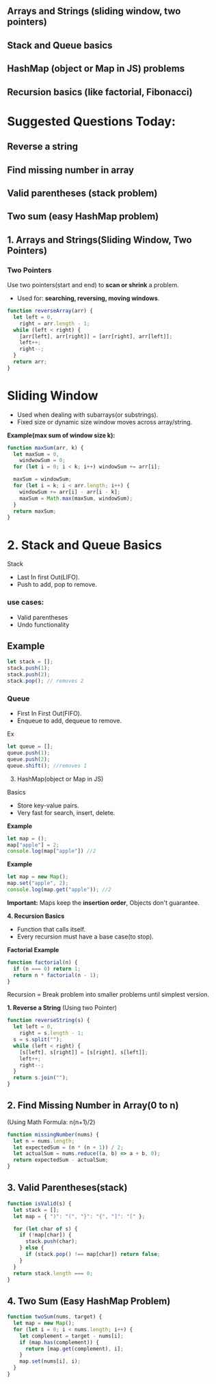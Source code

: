 ## Arrays and Strings (sliding window, two pointers)

## Stack and Queue basics

## HashMap (object or Map in JS) problems

## Recursion basics (like factorial, Fibonacci)

# Suggested Questions Today:

## Reverse a string

## Find missing number in array

## Valid parentheses (stack problem)

## Two sum (easy HashMap problem)

## 1. Arrays and Strings(Sliding Window, Two Pointers)

### Two Pointers

Use two pointers(start and end) to **scan or shrink** a problem.

- Used for: **searching, reversing, moving windows**.

```js
function reverseArray(arr) {
  let left = 0,
    right = arr.length - 1;
  while (left < right) {
    [arr[left], arr[right]] = [arr[right], arr[left]];
    left++;
    right--;
  }
  return arr;
}
```

# Sliding Window

- Used when dealing with subarrays(or substrings).
- Fixed size or dynamic size window moves across array/string.

**Example(max sum of window size k):**

```js
function maxSum(arr, k) {
  let maxSum = 0,
    windwowSum = 0;
  for (let i = 0; i < k; i++) windowSum += arr[i];

  maxSum = windowSum;
  for (let i = k; i < arr.length; i++) {
    windowSum += arr[i] - arr[i - k];
    maxSum = Math.max(maxSum, windowSum);
  }
  return maxSum;
}
```

# 2. Stack and Queue Basics

Stack

- Last In first Out(LIFO).
- Push to add, pop to remove.

### use cases:

- Valid parentheses
- Undo functionality

## **Example**

```javascript
let stack = [];
stack.push(1);
stack.push(2);
stack.pop(); // removes 2
```

### Queue

- First In First Out(FIFO).
- Enqueue to add, dequeue to remove.

Ex

```js
let queue = [];
queue.push(1);
queue.push(2);
queue.shift(); //removes 1
```

3. HashMap(object or Map in JS)

Basics

- Store key-value pairs.
- Very fast for search, insert, delete.

**Example**

```js
let map = ();
map["apple"] = 2;
console.log(map["apple"]) //2
```

**Example**

```js
let map = new Map();
map.set("apple", 2);
console.log(map.get("apple")); //2
```

**Important:** Maps keep the **insertion order**, Objects don't guarantee.

**4. Recursion Basics**

- Function that calls itself.
- Every recursion must have a base case(to stop).

**Factorial Example**

```js
function factorial(n) {
  if (n === 0) return 1;
  return n * factorial(n - 1);
}
```

Recursion = Break problem into smaller problems until simplest version.

**1. Reverse a String**
(Using two Pointer)

```js
function reverseString(s) {
  let left = 0,
    right = s.length - 1;
  s = s.split("");
  while (left < right) {
    [s[left], s[right]] = [s[right], s[left]];
    left++;
    right--;
  }
  return s.join("");
}
```

## 2. Find Missing Number in Array(0 to n)

(Using Math Formula: n(n+1)/2)

```js
function missingNumber(nums) {
  let n = nums.length;
  let expectedSum = (n * (n + 1)) / 2;
  let actualSum = nums.reduce((a, b) => a + b, 0);
  return expectedSum - actualSum;
}
```

## 3. Valid Parentheses(stack)

```js
function isValid(s) {
  let stack = [];
  let map = { ")": "(", "}": "{", "]": "[" };

  for (let char of s) {
    if (!map[char]) {
      stack.push(char);
    } else {
      if (stack.pop() !== map[char]) return false;
    }
  }
  return stack.length === 0;
}
```

## 4. Two Sum (Easy HashMap Problem)

```js
function twoSum(nums, target) {
  let map = new Map();
  for (let i = 0; i < nums.length; i++) {
    let complement = target - nums[i];
    if (map.has(complement)) {
      return [map.get(complement), i];
    }
    map.set(nums[i], i);
  }
}
```
